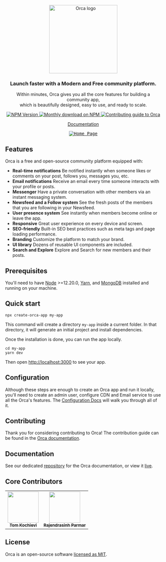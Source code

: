<p align="center">
  <a href="https://dimimikadze.github.io/orca-docs">
    <img src="https://dimimikadze.github.io/orca-docs/img/logo-full.png" width="220px" alt="Orca logo" />
  </a>
</p>

<h3 align="center">Launch faster with a Modern and Free community platform.</h3>
<p align="center">Within minutes, Orca gives you all the core features for building a community app, <br /> which is beautifully designed, easy to use, and ready to scale.</p>

<p align="center">
  <a href="https://www.npmjs.com/package/create-orca-app">
    <img src="https://img.shields.io/npm/v/create-orca-app/latest.svg" alt="NPM Version" />
  </a>
  <a href="https://www.npmjs.com/package/create-orca-app">
    <img src="https://img.shields.io/npm/dm/create-orca-app.svg" alt="Monthly download on NPM" />
  </a>
  <a href="https://dimimikadze.github.io/orca-docs/docs/contributing">
    <img src="https://img.shields.io/badge/PRs-welcome-green.svg" alt="Contributing guide to Orca" />
  </a>
</p>

<p align="center">
  <a href="https://dimimikadze.github.io/orca-docs/docs/getting-started/installation">Documentation</a>
</p>

<p align="center">
  <a href="https://dimimikadze.github.io/orca-docs">
    <kbd><img src="https://res.cloudinary.com/dkkf9iqnd/image/upload/v1633071697/community/Home_Page.png" alt="Home Page" /></kbd>
  </a>
</p>

## Features

Orca is a free and open-source community platform equipped with:

- **Real-time notifications** Be notified instantly when someone likes or comments on your post, follows you, messages you, etc.
- **Email notifications** Receive an email every time someone interacts with your profile or posts.
- **Messenger** Have a private conversation with other members via an instant messaging system.
- **Newsfeed and a Follow system** See the fresh posts of the members that you are following in your Newsfeed.
- **User presence system** See instantly when members become online or leave the app.
- **Responsive** Great user experience on every device and screen.
- **SEO-friendly** Built-in SEO best practices such as meta tags and page loading performance.
- **Branding** Customize the platform to match your brand.
- **UI library** Dozens of reusable UI components are included.
- **Search and Explore** Explore and Search for new members and their posts.

## Prerequisites

You'll need to have [Node](https://nodejs.org) >=12.20.0, [Yarn](https://yarnpkg.com), and [MongoDB](https://www.mongodb.com) installed and running on your machine.

## Quick start

```
npx create-orca-app my-app
```

This command will create a directory `my-app` inside a current folder. In that directory, it will generate an initial project and install dependencies.

Once the installation is done, you can run the app locally.

```
cd my-app
yarn dev
```

Then open [http://localhost:3000](http://localhost:3000) to see your app.

## Configuration

Although these steps are enough to create an Orca app and run it locally, you'll need to create an admin user, configure CDN and Email service to use all the Orca's features. The [Configuration Docs](https://dimimikadze.github.io/orca-docs/docs/getting-started/configuration) will walk you through all of it.

## Contributing

Thank you for considering contributing to Orca! The contribution guide can be found in the [Orca documentation](https://dimimikadze.github.io/orca-docs/docs/contributing).

## Documentation

See our dedicated [repository](https://github.com/dimimikadze/dimimikadze.github.io/orca-docs) for the Orca documentation, or view it [live](https://dimimikadze.github.io/orca-docs/docs/getting-started/installation).

## Core Contributors

<table>
  <tr>
    <td align="center"><a href="https://github.com/TomKochievi"><img src="https://avatars.githubusercontent.com/u/13495707?v=4" width="100px;" alt=""/><br /><sub><b>Tom Kochievi</b></sub></a></td>
    <td align="center"><a href="https://github.com/RajendrasinhParmar"><img src="https://avatars.githubusercontent.com/u/8512172?v=4" width="100px;" alt=""/><br /><sub><b>Rajendrasinh Parmar</b></sub></a></td>
  </tr>
</table>

## License

Orca is an open-source software [licensed as MIT](./LICENSE).
